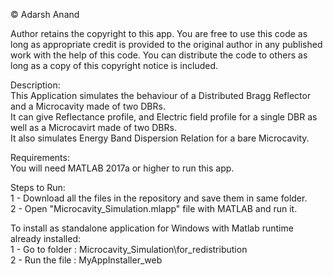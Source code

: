 © Adarsh Anand

Author retains the copyright to this app. You are free to use this code as long as appropriate credit is provided to the original author in any published work with the help of this code. You can distribute the code to others as long as a copy of this copyright notice is included.

Description:  
This Application simulates the behaviour of a Distributed Bragg Reflector and a Microcavity made of two DBRs.  
It can give Reflectance profile, and Electric field profile for a single DBR as well as a Microcavirt made of two DBRs.  
It also simulates Energy Band Dispersion Relation for a bare Microcavity.
  
Requirements:  
You will need MATLAB 2017a or higher to run this app.  
  
Steps to Run:  
1 - Download all the files in the repository and save them in same folder.  
2 - Open "Microcavity_Simulation.mlapp" file with MATLAB and run it.  
  
To install as standalone application for Windows with Matlab runtime already installed:  
1 - Go to folder : Microcavity_Simulation\for_redistribution  
2 - Run the file : MyAppInstaller_web  
